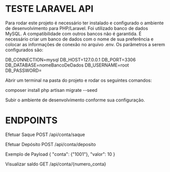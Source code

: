 # TESTE LARAVEL API 

Para rodar este projeto é necessário ter instalado e configurado o ambiente de desenvolvimento para PHP/Laravel. Foi utilizado banco de dados MySQL. A compatibilidade com outros bancos não é garantida. 
É necessário criar um banco de dados com o nome de sua preferência e colocar as informações de conexão no arquivo .env. Os parâmetros a serem configurados são:

DB_CONNECTION=mysql
DB_HOST=127.0.0.1
DB_PORT=3306
DB_DATABASE=nomeBancoDeDados
DB_USERNAME=root
DB_PASSWORD=


Abrir um terminal na pasta do projeto e rodar os seguintes comandos:

composer install
php artisan migrate --seed


Subir o ambiente de desenvolvimento conforme sua configuração.


# ENDPOINTS

Efetuar Saque
POST /api/conta/saque

Efetuar Depósito
POST /api/conta/deposito

Exemplo de Payload
{
    "conta": {"1001"},
    "valor": 10
}

Visualizar saldo
GET /api/conta/{numero_conta}
